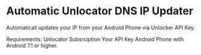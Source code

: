# Automatic Unlocator DNS IP Updater
Automaticall updates your IP from your Android Phone via Unlocker API Key.

Requirements: 
Unlocator Subsrciption
Your API Key
Android Phone with Android 7.1 or higher.
